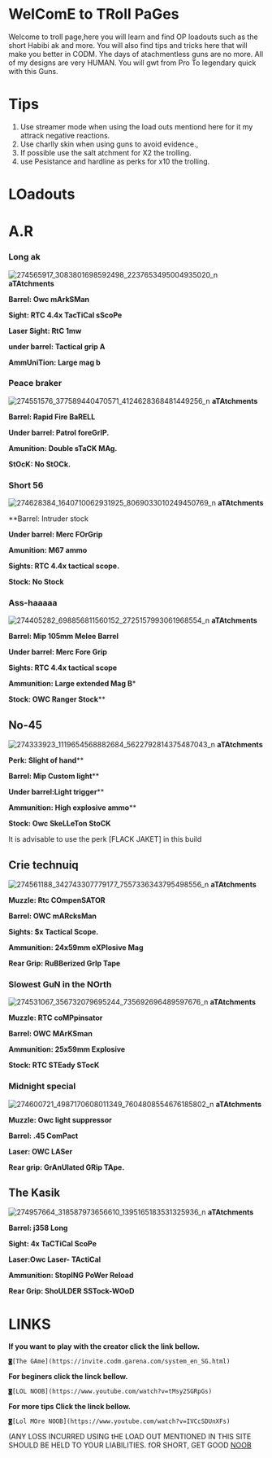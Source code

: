 # **WelComE to TRoll PaGes**

Welcome to troll page,here you will learn and find OP loadouts such as the short Habibi ak and more.
You will also find tips and tricks here that will make you better in CODM. Yhe days of atachmentless guns are no more.
All of my designs are very HUMAN. You will gwt from Pro To legendary quick with this Guns.

# Tips

1. Use streamer mode when using the load outs mentiond here for it my attrack negative reactions.
2. Use charlly skin when using guns to avoid evidence.,
3. If possible use the salt atchment for X2 the trolling.
4. use Pesistance and hardline as perks for x10 the trolling.

# LOadouts

# A.R

### Long ak
![274565917_3083801698592498_2237653495004935020_n](https://user-images.githubusercontent.com/99862373/156134206-5445b96f-9e76-46f6-8af5-b2d7b75cfc58.jpg)
**aTAtchments**

**Barrel: Owc mArkSMan**

**Sight: RTC 4.4x TacTiCal sScoPe**

**Laser Sight: RtC 1mw**

**under barrel: Tactical grip A**

**AmmUniTion: Large mag b**

### Peace braker
![274551576_377589440470571_4124628368481449256_n](https://user-images.githubusercontent.com/99862373/156134464-e42cf83f-b219-446b-83d6-d77d54a582f2.jpg)
**aTAtchments**

**Barrel: Rapid Fire BaRELL**

**Under barrel: Patrol foreGrIP.**

**Amunition: Double sTaCK MAg.**

**StOcK: No StOCk.**

### Short 56
![274628384_1640710062931925_8069033010249450769_n](https://user-images.githubusercontent.com/99862373/156136840-a4513fe6-d688-4ac1-ad9a-0ff52426ac9a.jpg)
**aTAtchments**

**Barrel: Intruder stock

**Under barrel: Merc FOrGrip**

**Amunition: M67 ammo**

**Sights: RTC 4.4x tactical scope.**

**Stock: No Stock**

### Ass-haaaaa
![274405282_698856811560152_2725157993061968554_n](https://user-images.githubusercontent.com/99862373/156136900-a02c9dd7-c475-44aa-acd0-f39f403aff07.jpg)
**aTAtchments**

**Barrel: Mip 105mm Melee Barrel**

**Under barrel: Merc Fore Grip**

**Sights: RTC 4.4x tactical scope**

**Ammunition: Large extended Mag B***

**Stock: OWC Ranger Stock****

## No-45
![274333923_1119654568882684_5622792814375487043_n](https://user-images.githubusercontent.com/99862373/156141933-48cfbad5-5189-49ce-9993-66890f1bca0c.jpg)
**aTAtchments**

**Perk: Slight of hand****

**Barrel: Mip Custom light****

**Under barrel:Light trigger****

**Ammunition: High explosive ammo****

**Stock: Owc SkeLLeTon StoCK**

It is advisable to use the perk [FLACK JAKET] in this build

## Crie technuiq
![274561188_342743307779177_7557336343795498556_n](https://user-images.githubusercontent.com/99862373/156142177-0ecb1f81-260f-45f5-a569-dcfd6673150f.jpg)
**aTAtchments**

**Muzzle: Rtc COmpenSATOR**

**Barrel: OWC mARcksMan**

**Sights: $x Tactical Scope.**

**Ammunition: 24x59mm eXPlosive Mag**

**Rear Grip: RuBBerized GrIp Tape**

### Slowest GuN in the NOrth
![274531067_356732079695244_735692696489597676_n](https://user-images.githubusercontent.com/99862373/156512058-c4825dcd-ac88-4ef4-b1a4-ec8d11fa0e22.jpg)
**aTAtchments**

**Muzzle: RTC coMPpinsator**

**Barrel: OWC MArKSman**

**Ammunition: 25x59mm Explosive**

**Stock: RTC STEady STocK**


### Midnight special
![274600721_4987170608011349_7604808554676185802_n](https://user-images.githubusercontent.com/99862373/156143281-38681adf-6465-4b27-8c39-850e39e6dfe6.jpg)
**aTAtchments**

**Muzzle: Owc light suppressor**

**Barrel: .45 ComPact**

**Laser: OWC LASer**

**Rear grip: GrAnUlated GRip TApe.**

## The Kasik
![274957664_318587973656610_1395165183531325936_n](https://user-images.githubusercontent.com/99862373/156142901-62a35809-f631-4b7c-9197-b4f6b7c8f190.jpg)
**aTAtchments**

**Barrel: j358 Long**

**Sight: 4x TaCTiCal ScoPe**

**Laser:Owc Laser- TActiCal**

**Ammunition: StopING PoWer Reload**

**Rear Grip: ShoULDER SSTock-WOoD**

# LINKS

**If you want to play with the creator click the link bellow.**

	◙[The GAme](https://invite.codm.garena.com/system_en_SG.html)

**For beginers click the linck bellow.**

	◙[LOL NOOB](https://www.youtube.com/watch?v=tMsy2SGRpGs)

**For more tips Click the linck bellow.**

	◙[Lol MOre NOOB](https://www.youtube.com/watch?v=IVCcSDUnXFs)





(ANY LOSS INCURRED USING tHE LOAD OUT MENTIONED IN THIS SITE SHOULD BE HELD TO YOUR LIABILITIES. fOR SHORT, GET GOOD [NOOB](![download](https://user-images.githubusercontent.com/99862373/156913929-fc70c93c-e0e6-43a8-8120-e68c3a5f7143.jpg))

